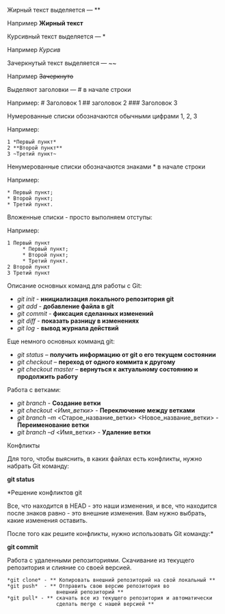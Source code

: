 Жирный текст выделяется — ** 

Например **Жирный текст**

Курсивный текст выделяется — * 

Например *Курсив*

Зачеркнутый текст выделяется — ~~ 

Например ~~Зачеркнуто~~


Выделяют заголовки — # в начале строки

Например:   # Заголовок 1
            ## заголовок 2
            ### Заголовок 3 

Нумерованные списки обозначаются обычными цифрами 1, 2, 3

Например:

    1 *Первый пункт*
    2 **Второй пункт**
    3 ~Третий пункт~

Ненумерованные списки обозначаются знаками * в начале строки

Например:
    
    * Первый пункт;
    * Второй пункт;
    * Третий пункт.

Вложенные списки - просто выполняем отступы:

Например:

    1 Первый пункт
         * Первый пункт;
         * Второй пункт;
         * Третий пункт.        
    2 Второй пункт
    3 Третий пункт


Описание основных команд для работы с Git:

* *git init* - **инициализация локального репозитория git**
* *git add* - **добавление файла в git**
* *git commit* - **фиксация сделанных изменений**
* *git diff* - **показать разницу в изменениях**
* *git log* - **вывод журнала действий**

Еще немного основных комманд git:

*   *git status* – **получить информацию от git о его текущем состоянии**
*   *git checkout* – **переход от одного коммита к другому**
*   *git checkout master* – **вернуться к актуальному состоянию и продолжить работу**

Работа с ветками:
*   *git branch* - **Создание ветки**
*   *git checkout <Имя_ветки>* - **Переключение между ветками**
*   *git branch –m* <Старое_название_ветки> <Новое_название_ветки> - **Переименование ветки** 
*   *git branch –d* <Имя_ветки> - **Удаление ветки**

Конфликты

Для того, чтобы выяснить, в каких файлах есть конфликты, нужно набрать Git команду:

**git status**

*Решение конфликтов git

Все, что находится в HEAD - это наши изменения, и все, что находится после знаков равно - это внешние изменения. Вам нужно выбрать, какие изменения оставить.

После того как решите конфликты, нужно использовать Git команду:*

**git commit**

Работа с удаленными репозиториями. Скачивание из текущего
репозитория и слияние со своей версией.

    *git clone* - ** Копировать внешний репозиторий на свой локальный **
    *git push*  - ** Отправить свою версию репозитория во
                    внешний репозиторий **
    *git pull* - ** скачать все из текущего репозитория и автоматически
                    сделать merge с нашей версией **
    